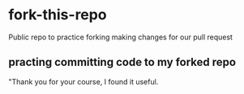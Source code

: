 # fork-this-repo

Public repo to practice forking
making changes for our pull request

## practing committing code to my forked repo

"Thank you for your course, I found it useful.
